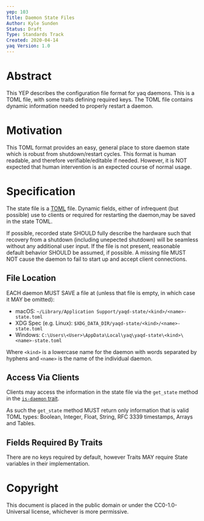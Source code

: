 ```yaml
---
yep: 103
Title: Daemon State Files
Author: Kyle Sunden
Status: Draft
Type: Standards Track
Created: 2020-04-14
yaq Version: 1.0
---
```


# Abstract

This YEP describes the configuration file format for yaq daemons.
This is a TOML file, with some traits defining required keys.
The TOML file contains dynamic information needed to properly restart a daemon.

# Motivation

This TOML format provides an easy, general place to store daemon state which is robust from shutdown/restart cycles.
This format is human readable, and therefore verifiable/editable if needed.
However, it is NOT expected that human intervention is an expected course of normal usage.

# Specification

The state file is a [TOML](https://github.com/toml-lang/toml) file.
Dynamic fields, either of infrequent (but possible) use to clients or required for restarting the daemon,may be saved in the state TOML.

If possible, recorded state SHOULD fully describe the hardware such that recovery from a shutdown (including unepected shutdown) will be seamless without any additional user input.
If the file is not present, reasonable default behavior SHOULD be assumed, if possible.
A missing file MUST NOT cause the daemon to fail to start up and accept client connections.

## File Location

EACH daemon MUST SAVE a file at (unless that file is empty, in which case it MAY be omitted):

- macOS: `~/Library/Application Support/yaqd-state/<kind>/<name>-state.toml`
- XDG Spec (e.g. Linux): `$XDG_DATA_DIR/yaqd-state/<kind>/<name>-state.toml`
- Windows: `C:\Users\<User>\AppData\Local\yaq\yaqd-state\<kind>\<name>-state.toml`

Where `<kind>` is a lowercase name for the daemon with words separated by hyphens and `<name>` is the name of the individual daemon.

## Access Via Clients

Clients may access the information in the state file via the `get_state` method in the [`is-daemon` trait](https://yaq.fyi/traits/is-daemon/).

As such the `get_state` method MUST return only information that is valid TOML types: Boolean, Integer, Float, String, RFC 3339 timestamps, Arrays and Tables.

## Fields Required By Traits

There are no keys required by default, however Traits MAY require State variables in their implementation.

# Copyright

This document is placed in the public domain or under the
CC0-1.0-Universal license, whichever is more permissive.

